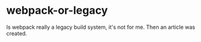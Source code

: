 # webpack-or-legacy
Is webpack really a legacy build system, it's not for me. Then an article was created. 
